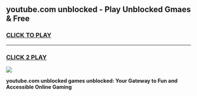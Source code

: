 
## youtube.com unblocked - Play Unblocked Gmaes & Free
<h3>
<a href="https://news.freeplayer.one?title=youtube.com_unblocked&ref=16F">CLICK TO PLAY</a></h3>
<hr>

<h3>
<a href="https://news.freeplayer.one?title=youtube.com_unblocked&ref=16F">CLICK 2 PLAY</a>
  
</h3>

<a href="https://news.freeplayer.one?title=youtube.com_unblocked&ref=16F/"><img src="https://clearcache.store/games.png"></a>


**youtube.com unblocked games unblocked: Your Gateway to Fun and Accessible Online Gaming**
